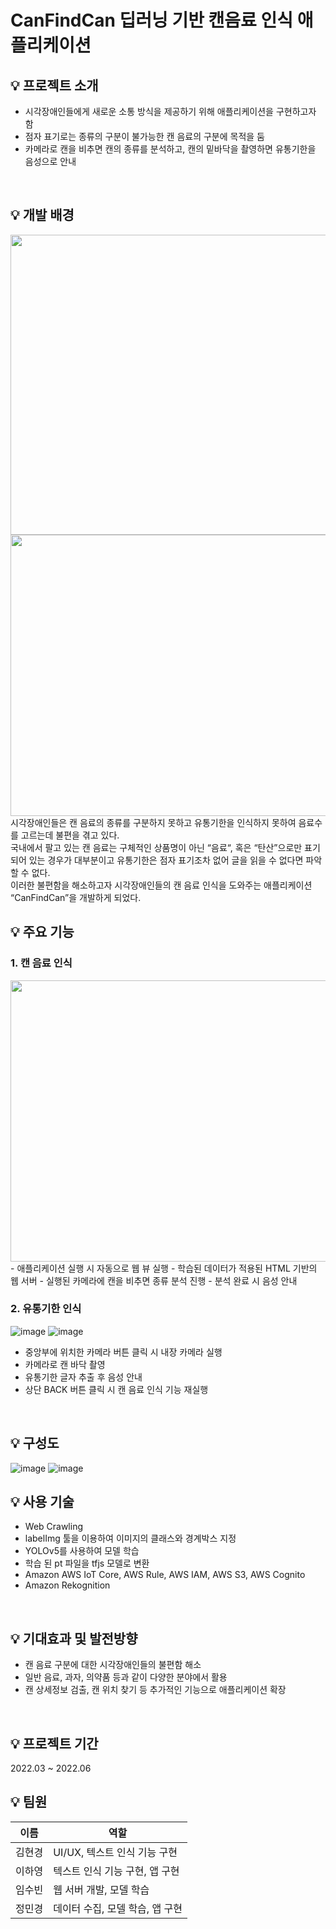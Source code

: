 # CanFindCan 딥러닝 기반 캔음료 인식 애플리케이션

## 💡 프로젝트 소개
- 시각장애인들에게 새로운 소통 방식을 제공하기 위해 애플리케이션을 구현하고자 함
- 점자 표기로는 종류의 구분이 불가능한 캔 음료의 구분에 목적을 둠
- 카메라로 캔을 비추면 캔의 종류를 분석하고, 캔의 밑바닥을 촬영하면 유통기한을 음성으로 안내
<br/>

## 💡 개발 배경
<img src="https://user-images.githubusercontent.com/88569472/203055052-8023b95d-f4ab-4a0f-809e-28f3d639ee0d.png" width="850" height="480">
<img src="https://user-images.githubusercontent.com/88569472/203055161-21ca38c8-a0a2-4d50-aff3-a9bc0130c6bc.png" width="850" height="450">
시각장애인들은 캔 음료의 종류를 구분하지 못하고 유통기한을 인식하지 못하여 음료수를 고르는데 불편을 겪고 있다.
<br/>
국내에서 팔고 있는 캔 음료는 구체적인 상품명이 아닌 “음료“, 혹은 “탄산”으로만 표기되어 있는 경우가 대부분이고 유통기한은 점자 표기조차 없어 글을 읽을 수 없다면 파악할 수 없다.
<br/>
이러한 불편함을 해소하고자 시각장애인들의 캔 음료 인식을 도와주는 애플리케이션 “CanFindCan”을 개발하게 되었다.
<br/>

## 💡 주요 기능
### 1. 캔 음료 인식
<img src="https://user-images.githubusercontent.com/88569472/203058225-991607c8-d69c-4920-85fa-ae562edbccc8.png" width="850" height="450">
- 애플리케이션 실행 시 자동으로 웹 뷰 실행
- 학습된 데이터가 적용된 HTML 기반의 웹 서버
- 실행된 카메라에 캔을 비추면 종류 분석 진행
- 분석 완료 시 음성 안내

### 2. 유통기한 인식
![image](https://user-images.githubusercontent.com/88569472/203058374-ff09671b-a44b-4d90-9d7d-41504c6f0a16.png)
![image](https://user-images.githubusercontent.com/88569472/203058501-286a6035-0d46-4aaf-a861-8bed711f121a.png)
- 중앙부에 위치한 카메라 버튼 클릭 시 내장 카메라 실행
- 카메라로 캔 바닥 촬영
- 유통기한 글자 추출 후 음성 안내
- 상단 BACK 버튼 클릭 시 캔 음료 인식 기능 재실행
<br/>

## 💡 구성도
![image](https://user-images.githubusercontent.com/88569472/203058916-f8b371b0-55fe-4704-af7a-5659f0b1fb63.png)
![image](https://user-images.githubusercontent.com/88569472/203058972-6ebb2030-fed5-48f7-92da-1deb67ce2176.png)
<br/>

## 💡 사용 기술
- Web Crawling
- labelImg 툴을 이용하여 이미지의 클래스와 경계박스 지정
- YOLOv5를 사용하여 모델 학습
- 학습 된 pt 파일을 tfjs 모델로 변환
- Amazon AWS IoT Core, AWS Rule, AWS IAM, AWS S3, AWS Cognito
- Amazon Rekognition
<br/>

## 💡 기대효과 및 발전방향
- 캔 음료 구분에 대한 시각장애인들의 불편함 해소
- 일반 음료, 과자, 의약품 등과 같이 다양한 분야에서 활용
- 캔 상세정보 검출, 캔 위치 찾기 등 추가적인 기능으로 애플리케이션 확장
<br/>

## 💡 프로젝트 기간
2022.03 ~ 2022.06
</br>

## 💡 팀원
|이름|역할|
|----|-------|
|김현경|UI/UX, 텍스트 인식 기능 구현|
|이하영|텍스트 인식 기능 구현, 앱 구현|
|임수빈|웹 서버 개발, 모델 학습|
|정민경|데이터 수집, 모델 학습, 앱 구현|


